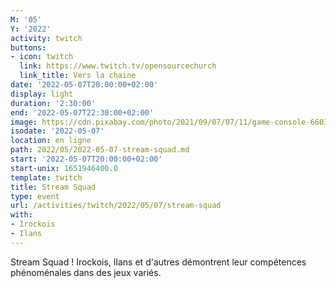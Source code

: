 ```yaml
---
M: '05'
Y: '2022'
activity: twitch
buttons:
- icon: twitch
  link: https://www.twitch.tv/opensourcechurch
  link_title: Vers la chaine
date: '2022-05-07T20:00:00+02:00'
display: light
duration: '2:30:00'
end: '2022-05-07T22:30:00+02:00'
image: https://cdn.pixabay.com/photo/2021/09/07/07/11/game-console-6603120_960_720.jpg
isodate: '2022-05-07'
location: en ligne
path: 2022/05/2022-05-07-stream-squad.md
start: '2022-05-07T20:00:00+02:00'
start-unix: 1651946400.0
template: twitch
title: Stream Squad
type: event
url: /activities/twitch/2022/05/07/stream-squad
with:
- Irockois
- Ilans
---
```

Stream Squad ! Irockois, Ilans et d'autres démontrent leur compétences phénoménales dans des jeux variés.